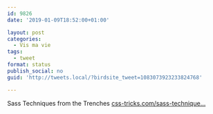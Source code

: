 ```yaml
---
id: 9826
date: '2019-01-09T18:52:00+01:00'

layout: post
categories:
  - Vis ma vie
tags:
  - tweet
format: status
publish_social: no
guid: 'http://tweets.local/?birdsite_tweet=1083073923233824768'

---
```


Sass Techniques from the Trenches [css-tricks.com/sass-technique…](https://css-tricks.com/sass-techniques-from-the-trenches/)
